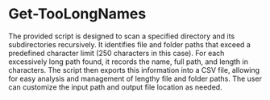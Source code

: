 # Get-TooLongNames
The provided script is designed to scan a specified directory and its subdirectories recursively. It identifies file and folder paths that exceed a predefined character limit (250 characters in this case). For each excessively long path found, it records the name, full path, and length in characters. The script then exports this information into a CSV file, allowing for easy analysis and management of lengthy file and folder paths. The user can customize the input path and output file location as needed.
